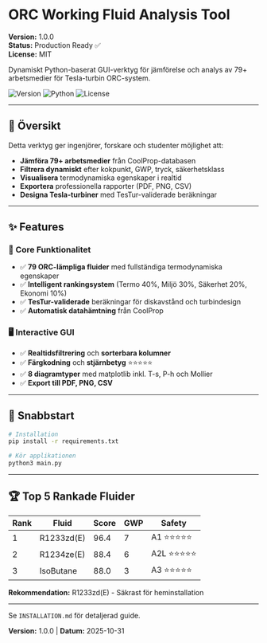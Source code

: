 # ORC Working Fluid Analysis Tool

**Version:** 1.0.0  
**Status:** Production Ready ✅  
**License:** MIT

Dynamiskt Python-baserat GUI-verktyg för jämförelse och analys av 79+ arbetsmedier för Tesla-turbin ORC-system.

![Version](https://img.shields.io/badge/version-1.0.0-blue)
![Python](https://img.shields.io/badge/python-3.8%2B-blue)
![License](https://img.shields.io/badge/license-MIT-green)

---

## 🎯 Översikt

Detta verktyg ger ingenjörer, forskare och studenter möjlighet att:
- **Jämföra 79+ arbetsmedier** från CoolProp-databasen
- **Filtrera dynamiskt** efter kokpunkt, GWP, tryck, säkerhetsklass
- **Visualisera** termodynamiska egenskaper i realtid
- **Exportera** professionella rapporter (PDF, PNG, CSV)
- **Designa Tesla-turbiner** med TesTur-validerade beräkningar

---

## ✨ Features

### 🔬 Core Funktionalitet
- ✅ **79 ORC-lämpliga fluider** med fullständiga termodynamiska egenskaper
- ✅ **Intelligent rankingsystem** (Termo 40%, Miljö 30%, Säkerhet 20%, Ekonomi 10%)
- ✅ **TesTur-validerade** beräkningar för diskavstånd och turbindesign
- ✅ **Automatisk datahämtning** från CoolProp

### 🖥️ Interactive GUI
- ✅ **Realtidsfiltrering** och **sorterbara kolumner**
- ✅ **Färgkodning** och **stjärnbetyg** ⭐⭐⭐⭐⭐
- ✅ **8 diagramtyper** med matplotlib inkl. T-s, P-h och Mollier
- ✅ **Export till PDF, PNG, CSV**

---

## 🚀 Snabbstart

```bash
# Installation
pip install -r requirements.txt

# Kör applikationen
python3 main.py
```

---

## 🏆 Top 5 Rankade Fluider

| Rank | Fluid | Score | GWP | Safety |
|------|-------|-------|-----|--------|
| 1 | R1233zd(E) | 96.4 | 7 | A1 ⭐⭐⭐⭐⭐ |
| 2 | R1234ze(E) | 88.4 | 6 | A2L ⭐⭐⭐⭐⭐ |
| 3 | IsoButane | 88.0 | 3 | A3 ⭐⭐⭐⭐⭐ |

**Rekommendation:** R1233zd(E) - Säkrast för heminstallation

---

Se `INSTALLATION.md` för detaljerad guide.

**Version:** 1.0.0 | **Datum:** 2025-10-31
